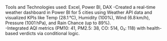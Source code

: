Tools and Technologies used: Excel, Power BI, DAX 
-Created a real-time weather dashboard in Power BI for 5 cities using Weather API data and visualized KPIs like Temp (28.1 °C), Humidity (100\%), Wind (6.8 km/h), Pressure (1001 hPa), and Rain Chance (up to 89\%).  
-Integrated AQI metrics (PM10: 41, PM2.5: 38, CO: 514, O₃: 118) with health-based verdicts via conditional logic.
 
